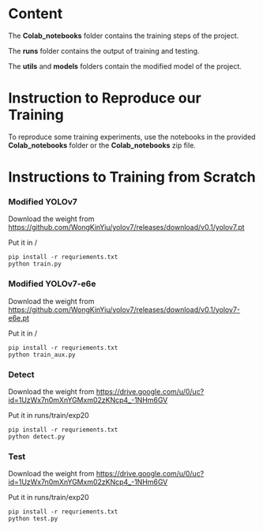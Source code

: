 



# Content

The **Colab_notebooks** folder contains the training steps of the project.

The **runs** folder contains the output of training and testing.

The **utils** and **models** folders contain the modified model of the project.

# Instruction to Reproduce our Training

To reproduce some training experiments, use the notebooks in the provided **Colab_notebooks** folder or the **Colab_notebooks** zip file.

# Instructions to Training from Scratch

### Modified YOLOv7
Download the weight from https://github.com/WongKinYiu/yolov7/releases/download/v0.1/yolov7.pt

Put it in /
```
pip install -r requriements.txt
python train.py
```

### Modified YOLOv7-e6e
Download the weight from https://github.com/WongKinYiu/yolov7/releases/download/v0.1/yolov7-e6e.pt

Put it in /
```
pip install -r requriements.txt
python train_aux.py
```

### Detect
Download the weight from https://drive.google.com/u/0/uc?id=1UzWx7n0mXnYGMxm02zKNcp4_-1NHm6GV

Put it in runs/train/exp20
```
pip install -r requriements.txt
python detect.py
```

### Test
Download the weight from https://drive.google.com/u/0/uc?id=1UzWx7n0mXnYGMxm02zKNcp4_-1NHm6GV

Put it in runs/train/exp20
```
pip install -r requriements.txt
python test.py
```

